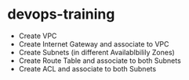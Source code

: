# devops-training

- Create VPC
- Create Internet Gateway and associate to VPC
- Create Subnets (in different Availablbilily Zones)
- Create Route Table and associate to both Subnets
- Create ACL and associate to both Subnets
